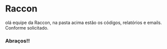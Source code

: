 # Raccon
olá equipe da Raccon, na pasta acima estão os códigos, relatórios e emails. Conforme solicitado.

### Abraços!!
